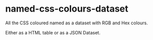 # named-css-colours-dataset
All the CSS coloured named as a dataset with RGB and Hex colours.

Either as a HTML table or as a JSON Dataset.
